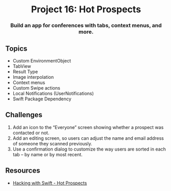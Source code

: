 <div align="center">
  <h1>Project 16: Hot Prospects</h1>
  <h3>Build an app for conferences with tabs, context menus, and more.</h3>
</div>

## Topics

 - Custom EnvironmentObject
 - TabView
 - Result Type
 - Image interpolation
 - Context menus
 - Custom Swipe actions
 - Local Notifications (UserNotifications)
 - Swift Package Dependency

##  Challenges
1. Add an icon to the “Everyone” screen showing whether a prospect was contacted or not.
2. Add an editing screen, so users can adjust the name and email address of someone they scanned previously.
3. Use a confirmation dialog to customize the way users are sorted in each tab – by name or by most recent.

## Resources
- [Hacking with Swift - Hot Prospects](https://www.hackingwithswift.com/books/ios-swiftui/hot-prospects-wrap-up)
